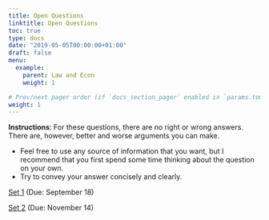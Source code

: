 ```yaml
---
title: Open Questions
linktitle: Open Questions
toc: true
type: docs
date: "2019-05-05T00:00:00+01:00"
draft: false
menu:
  example:
    parent: Law and Econ
    weight: 1

# Prev/next pager order (if `docs_section_pager` enabled in `params.toml`)
weight: 1
---
```


**Instructions**: For these questions, there are no right or wrong answers. There are, however, better and worse arguments you can make. 
- Feel free to use any source of information that you want, but I recommend that you first spend some time thinking about the question on your own. 
- Try to convey your answer concisely and clearly.

[Set 1](/files/LawEcon/questions_1.pdf) (Due: September 18)

[Set 2](/files/LawEcon/questions_2.pdf) (Due: November 14)
